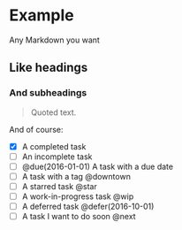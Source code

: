 # Example

Any Markdown you want

## Like headings

### And subheadings

> Quoted text.

And of course:

- [x] A completed task
- [ ] An incomplete task
- [ ] @due(2016-01-01) A task with a due date
- [ ] A task with a tag @downtown
- [ ] A starred task @star
- [ ] A work-in-progress task @wip
- [ ] A deferred task @defer(2016-10-01)
- [ ] A task I want to do soon @next
